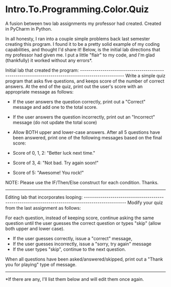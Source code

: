 # Intro.To.Programming.Color.Quiz
A fusion between two lab assignments my professor had created. Created in PyCharm in Python.

In all honesty, I ran into a couple simple problems back last semester creating this program. I found it to be a pretty solid
example of my coding capabilities, and thought I'd share it! Below, is the initial lab directions that my professor had given me.
I put a little "flair" to my code, and I'm glad (thankfully) it worked without any errors*.

Initial lab that created the program: ---------------------------------------------------------------------------------------------------
Write a simple quiz program that asks five questions, and keeps score of the number of correct answers. At the end of the quiz, print out the user's score with an appropriate message as follows:

- If the user answers the question correctly, print out a "Correct" message and add one to the total score.
- If the user answers the question incorrectly, print out an "Incorrect" message (do not update the total score)
- Allow BOTH upper and lower-case answers.
After all 5 questions have been answered, print one of the following messages based on the final score:

- Score of 0, 1, 2: "Better luck next time."
- Score of 3, 4: "Not bad. Try again soon!"
- Score of 5: "Awesome! You rock!"

NOTE: Please use the IF/Then/Else construct for each condition. Thanks.

-----------------------------------------------------------------------------------------------------------------------------------------

Editing lab that incorporates looping: --------------------------------------------------------------------------------------------------
Modify your quiz from the last assignment as follows:

For each question, instead of keeping score, continue asking the same question until the user guesses the correct question or types "skip" (allow both upper and lower case). 
- If the user guesses correctly, issue a "correct" message,
- If the user guesses incorrectly, issue a "sorry, try again" message
- If the user types "skip", continue to the next question.

When all questions have been asked/answered/skipped, print out a "Thank you for playing" type of message.

------------------------------------------------------------------------------------------------------------------------------------------

*If there are any, I'll list them below and will edit them once again.
